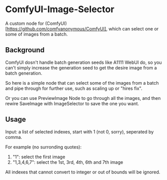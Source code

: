 # ComfyUI-Image-Selector

A custom node for (ComfyUI)[https://github.com/comfyanonymous/ComfyUI], which can select one or some of images from a batch.

## Background

ComfyUI dosn't handle batch generation seeds like A1111 WebUI do, so you can't simply increase the generation seed to get the desire image from a batch generation.

So here is a simple node that can select some of the images from a batch and pipe through for further use, such as scaling up or "hires fix".

Or you can use PreviewImage Node to go through all the images, and then rewire SaveImage with ImageSelector to save the one you want.

## Usage

Input: a list of selected indexes, start with 1 (not 0, sorry), seperated by comma.

For example (no surronding quotes):

1. "1": select the first image
2. "1,3,4,6,7": select the 1st, 3rd, 4th, 6th and 7th image

All indexes that cannot convert to integer or out of bounds will be ignored.
